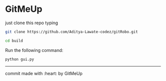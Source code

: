 # GitMeUp

just clone this repo typing

```bash
git clone https://github.com/Aditya-Lawate-codez/gitRobo.git
```

```bash
cd build
```

Run the following command:

```bash
python gui.py
```
---
<p style="align: center;">commit made with :heart: by GitMeUp</p>
